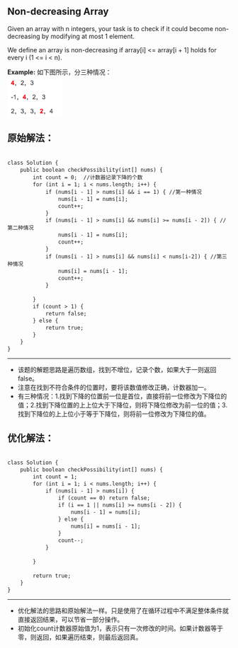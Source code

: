 ## Non-decreasing Array
Given an array with n integers, your task is to check if it could become non-decreasing by modifying at most 1 element.

We define an array is non-decreasing if array[i] <= array[i + 1] holds for every i (1 <= i < n).

<strong>Example:</strong>
如下图所示，分三种情况：</br>
![](tupian/buxiajiang.jpg)


## 原始解法：
<pre><code>
class Solution {
    public boolean checkPossibility(int[] nums) {
        int count = 0;  //计数器记录下降的个数
        for (int i = 1; i < nums.length; i++) {
            if (nums[i - 1] > nums[i] && i == 1) { //第一种情况
                nums[i - 1] = nums[i];
                count++;
            } 
            if (nums[i - 1] > nums[i] && nums[i] >= nums[i - 2]) { //第二种情况
                nums[i - 1] = nums[i];
                count++;
            }
            if (nums[i - 1] > nums[i] && nums[i] < nums[i-2]) { //第三种情况
                nums[i] = nums[i - 1];
                count++;
            }
            
        }
        if (count > 1) {
            return false;
        } else {
            return true;
        }
    }
}
</code></pre>

***
* 该题的解题思路是遍历数组，找到不增位，记录个数，如果大于一则返回false。
* 注意在找到不符合条件的位置时，要将该数值修改正确，计数器加一。
* 有三种情况：1.找到下降的位置前一位是首位，直接将前一位修改为下降位的值；2.找到下降位置的上上位大于下降位，则将下降位修改为前一位的值；3.找到下降位的上上位小于等于下降位，则将前一位修改为下降位的值。

## 优化解法：
<pre><code>
class Solution {
    public boolean checkPossibility(int[] nums) {
        int count = 1;
        for (int i = 1; i < nums.length; i++) {
            if (nums[i - 1] > nums[i]) {
                if (count == 0) return false;
                if (i == 1 || nums[i] >= nums[i - 2]) {
                    nums[i - 1] = nums[i];
                } else {
                    nums[i] = nums[i - 1];
                }
                count--;
            }
            
        }
        
        return true;
    }
}</code></pre>

***
* 优化解法的思路和原始解法一样。只是使用了在循环过程中不满足整体条件就直接返回结果，可以节省一部分操作。
* 初始化count计数器原始值为1，表示只有一次修改的时间。如果计数器等于零，则返回，如果遍历结束，则最后返回真。